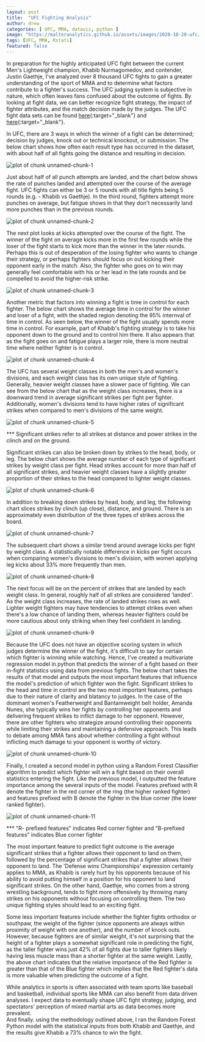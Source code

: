 ```yaml
---
layout: post
title:  "UFC Fighting Analysis"
author: drew
categories: [ UFC, MMA, dataviz, python ]
image: "https://malteranalytics.github.io/assets/images/2020-10-20-ufc/image2.PNG"
tags: [UFC, MMA, Rstats]
featured: false
---
```

  
  
In preparation for the highly anticipated UFC fight between the current Men's Lightweight champion, Khabib Nurmagomedov, and contender, Justin Gaethje, I've analyzed over 8 thousand UFC fights to gain a greater understanding of the sport of MMA and to determine what factors contribute to a fighter's success.  The UFC judging system is subjective in nature, which often leaves fans confused about the outcome of fights.  By looking at fight data, we can better recognize fight strategy, the impact of fighter attributes, and the match decision made by the judges.  The UFC fight data sets can be found [here](https://www.kaggle.com/rajeevw/ufcdata){:target="_blank"} and [here](https://www.kaggle.com/calmdownkarm/ufcdataset){:target="_blank"}.



In UFC, there are 3 ways in which the winner of a fight can be determined; decision by judges, knock out or technical knockout, or submission.   The below chart shows how often each result type has occurred in the dataset, with about half of all fights going the distance and resulting in decision.  


![plot of chunk unnamed-chunk-1](/assets/images/2020-10-20-ufc/image1.PNG)  


Just about half of all punch attempts are landed, and the chart below shows the rate of punches landed and attempted over the course of the average fight.  UFC fights can either be 3 or 5 rounds with all title fights being 5 rounds (e.g. - Khabib vs Gaethje).  In the third round, fighters attempt more punches on average, but fatigue shows in that they don't necessarily land more punches than in the previous rounds. 


![plot of chunk unnamed-chunk-2](/assets/images/2020-10-20-ufc/image2.PNG)  



The next plot looks at kicks attempted over the course of the fight.  The winner of the fight on average kicks more in the first few rounds while the loser of the fight starts to kick more than the winner in the later rounds.  Perhaps this is out of desperation of the losing fighter who wants to change their strategy, or perhaps fighters should focus on out kicking their opponent early in the match.   Also, the fighter who goes on to win may generally feel comfortable with his or her lead in the late rounds and be compelled to avoid the higher-risk strike. 


![plot of chunk unnamed-chunk-3](/assets/images/2020-10-20-ufc/image3.PNG)





Another metric that factors into winning a fight is time in control for each fighter.  The below chart shows the average time in control for the winner and loser of a fight, with the shaded region denoting the 95% internval of time in control. As seen below, the winner of the fight usually spends more time in control. For example, part of Khabib's fighting strategy is to take his opponent down to the ground and to control him there. It also appears that as the fight goes on and fatigue plays a larger role, there is more neutral time where neither fighter is in control. 



![plot of chunk unnamed-chunk-4](/assets/images/2020-10-20-ufc/image4.PNG)


The UFC has several weight classes in both the men's and women's divisions, and each weight class has its own unique style of fighting.  Generally, heavier weight classes have a slower pace of fighting.  We can see from the below chart that as the weight class increases, there is a downward trend in average significant strikes per fight per fighter.  Additionally, women's divisions tend to have higher rates of significant strikes when compared to men's divisions of the same weight. 

![plot of chunk unnamed-chunk-5](/assets/images/2020-10-20-ufc/image5.PNG)



 *** Significant strikes refer to all strikes at distance and power strikes in the clinch and on the ground.

Significant strikes can also be broken down by strikes to the head, body, or leg.  The below chart shows the average number of each type of significant strikes by weight class per fight.  Head strikes account for more than half of all significant strikes, and heavier weight classes have a slightly greater proportion of their strikes to the head compared to lighter weight classes.  



![plot of chunk unnamed-chunk-6](/assets/images/2020-10-20-ufc/image6.PNG)



In addition to breaking down strikes by head, body, and leg, the following chart slices strikes by clinch (up close), distance, and ground.  There is an approximately even distribution of the three types of strikes across the board.  


![plot of chunk unnamed-chunk-7](/assets/images/2020-10-20-ufc/image7.PNG)


The subsequent chart shows a similar trend around average kicks per fight by weight class.  A statistically notable difference in kicks per fight occurs when comparing women's divisions to men's division, with women applying leg kicks about 33% more frequently than men.  

![plot of chunk unnamed-chunk-8](/assets/images/2020-10-20-ufc/image8.PNG)




The next focus will be on the percent of strikes that are landed by each weight class.  In general, roughly half of all strikes are considered 'landed'.  As the weight class increases, the rate of landed strikes rises as well.  Lighter weight fighters may have tendencies to attempt strikes even when there's a low chance of landing them, whereas heavier fighters could be more cautious about only striking when they feel confident in landing. 



![plot of chunk unnamed-chunk-9](/assets/images/2020-10-20-ufc/image9.PNG)



Because the UFC does not have an objective scoring system in which judges determine the winner of the fight, it's difficult to say for certain which fighter is winning while watching.  Hence, I've created a multivariate regression model in python that predicts the winner of a fight based on their in-fight statistics using data from previous fights.  The below chart takes the results of that model and outputs the most important features that influence the model's prediction of which fighter won the fight.  Significant strikes to the head and time in control are the two most important features, perhaps due to their nature of clarity and blatancy to judges.  In the case of the dominant women's Featherweight and Bantamweight belt holder, Amanda Nunes, she typically wins her fights by controlling her opponents and delivering frequent strikes to inflict damage to her opponent.  However, there are other fighters who strategize around controlling their opponents while limiting their strikes and maintaining a defensive approach.  This leads to debate among MMA fans about whether controlling a fight without inflicting much damage to your opponent is worthy of victory.  


![plot of chunk unnamed-chunk-10](/assets/images/2020-10-20-ufc/image10.PNG)




Finally, I created a second model in python using a Random Forest Classifier algorithm to predict which fighter will win a fight based on their overall statistics entering the fight.  Like the previous model, I outputted the feature importance among the several inputs of the model.  Features prefixed with R denote the fighter in the red corner of the ring (the higher ranked fighter) and features prefixed with B denote the fighter in the blue corner (the lower ranked fighter).   



![plot of chunk unnamed-chunk-11](/assets/images/2020-10-20-ufc/image11.PNG)




*** "R- prefixed features" indicates Red corner fighter and "B-prefixed features" indicates Blue corner fighter



The most important feature to predict fight outcome is the average significant strikes that a fighter allows their opponent to land on them, followed by the percentage of significant strikes that a fighter allows their opponent to land.  The 'Defense wins Championships' expression certainly applies to MMA, as Khabib is rarely hurt by his opponents because of his ability to avoid putting himself in a position for his opponent to land significant strikes.  On the other hand, Gaethje, who comes from a strong wrestling background, tends to fight more offensively by throwing many strikes on his opponents without focusing on controlling them.  The two unique fighting styles should lead to an exciting fight.



Some less important features include whether the fighter fights orthodox or southpaw, the weight of the fighter (since opponents are always within proximity of weight with one another), and the number of knock outs.   However, because fighters are of similar weight, it's not surprising that the height of a fighter plays a somewhat significant role in predicting the fight, as the taller fighter wins just 42% of all fights due to taller fighters likely having less muscle mass than a shorter fighter at the same weight.  Lastly, the above chart indicates that the relative importance of the Red fighter is greater than that of the Blue fighter which implies that the Red fighter's data is more valuable when predicting the outcome of a fight. 




While analytics in sports is often associated with team sports like baseball and basketball, individual sports like MMA can also benefit from data driven analyses.  I expect data to eventually shape UFC fight strategy, judging, and spectators' perception of mixed martial arts as data becomes more prevalent.  
And finally. using the methodology outlined above, I ran the Random Forest Python model with the statistical inputs from both Khabib and Gaethje, and the results give Khabib a 73% chance to win the fight.  





